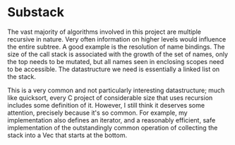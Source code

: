 # Substack

The vast majority of algorithms involved in this project are multiple recursive in nature. Very often information on higher levels would influence the entire subtree. A good example is the resolution of name bindings. The size of the call stack is associated with the growth of the set of names, only the top needs to be mutated, but all names seen in enclosing scopes need to be accessible. The datastructure we need is essentially a linked list on the stack.

This is a very common and not particularly interesting datastructure; much like quicksort, every C project of considerable size that uses recursion includes some definition of it. However, I still think it deserves some attention, precisely because it's so common. For example, my implementation also defines an iterator, and a reasonably efficient, safe implementation of the outstandingly common operation of collecting the stack into a Vec that starts at the bottom.